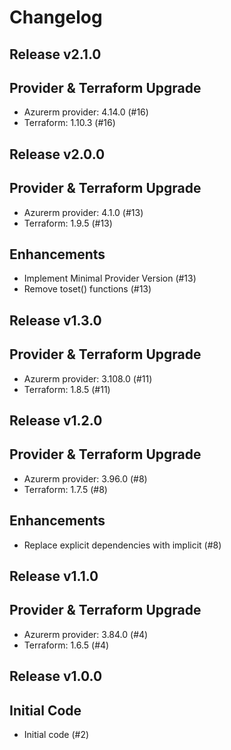 # Changelog

## Release v2.1.0

## Provider & Terraform Upgrade
- Azurerm provider: 4.14.0 (#16)
- Terraform: 1.10.3 (#16)
   
## Release v2.0.0

## Provider & Terraform Upgrade
- Azurerm provider: 4.1.0 (#13)
- Terraform: 1.9.5 (#13)
## Enhancements
- Implement Minimal Provider Version (#13)
- Remove toset() functions (#13)
   
## Release v1.3.0

## Provider & Terraform Upgrade
- Azurerm provider: 3.108.0 (#11)
- Terraform: 1.8.5 (#11)
   
## Release v1.2.0

## Provider & Terraform Upgrade

- Azurerm provider: 3.96.0 (#8)
- Terraform: 1.7.5 (#8)

## Enhancements

- Replace explicit dependencies with implicit (#8)
   
## Release v1.1.0

## Provider & Terraform Upgrade
- Azurerm provider: 3.84.0 (#4)
- Terraform: 1.6.5 (#4)
   
## Release v1.0.0

## Initial Code

- Initial code (#2)


   